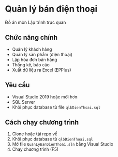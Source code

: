 # Quản lý bán điện thoại

Đồ án môn Lập trình trực quan

## Chức năng chính
- Quản lý khách hàng
- Quản lý sản phẩm (điện thoại)
- Lập hóa đơn bán hàng
- Thống kê, báo cáo
- Xuất dữ liệu ra Excel (EPPlus)

## Yêu cầu
- Visual Studio 2019 hoặc mới hơn
- SQL Server
- Khôi phục database từ file `qlbDienThoai.sql`

## Cách chạy chương trình
1. Clone hoặc tải repo về
2. Khôi phục database từ `qlbDienThoai.sql`
3. Mở file `QuanLyBanDienThoai.sln` bằng Visual Studio
4. Chạy chương trình (F5)
